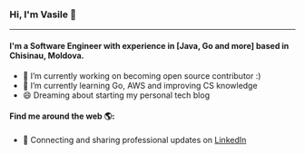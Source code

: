 ### Hi, I'm Vasile 👋
---

#### I'm a Software Engineer with experience in [Java, Go and more] based in Chisinau, Moldova.

- 🔭 I’m currently working on becoming open source contributor :)
- 🌱 I’m currently learning Go, AWS and improving CS knowledge
- 😄 Dreaming about starting my personal tech blog

#### Find me around the web 🌎:
- 💼 Connecting and sharing professional updates on <a href="https://www.linkedin.com/in/vasile-razdalovschi-976755157/">LinkedIn</a>
